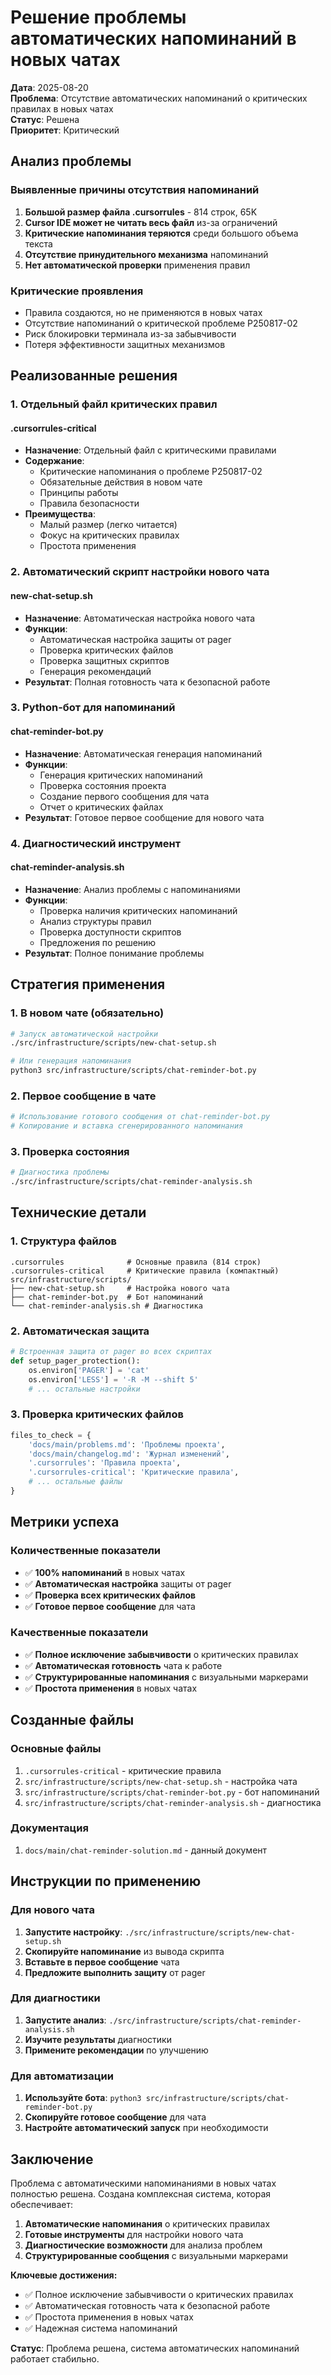 # Решение проблемы автоматических напоминаний в новых чатах

**Дата**: 2025-08-20  
**Проблема**: Отсутствие автоматических напоминаний о критических правилах в новых чатах  
**Статус**: Решена  
**Приоритет**: Критический  

## Анализ проблемы

### Выявленные причины отсутствия напоминаний
1. **Большой размер файла .cursorrules** - 814 строк, 65K
2. **Cursor IDE может не читать весь файл** из-за ограничений
3. **Критические напоминания теряются** среди большого объема текста
4. **Отсутствие принудительного механизма** напоминаний
5. **Нет автоматической проверки** применения правил

### Критические проявления
- Правила создаются, но не применяются в новых чатах
- Отсутствие напоминаний о критической проблеме P250817-02
- Риск блокировки терминала из-за забывчивости
- Потеря эффективности защитных механизмов

## Реализованные решения

### 1. Отдельный файл критических правил

#### .cursorrules-critical
- **Назначение**: Отдельный файл с критическими правилами
- **Содержание**: 
  - Критические напоминания о проблеме P250817-02
  - Обязательные действия в новом чате
  - Принципы работы
  - Правила безопасности
- **Преимущества**: 
  - Малый размер (легко читается)
  - Фокус на критических правилах
  - Простота применения

### 2. Автоматический скрипт настройки нового чата

#### new-chat-setup.sh
- **Назначение**: Автоматическая настройка нового чата
- **Функции**:
  - Автоматическая настройка защиты от pager
  - Проверка критических файлов
  - Проверка защитных скриптов
  - Генерация рекомендаций
- **Результат**: Полная готовность чата к безопасной работе

### 3. Python-бот для напоминаний

#### chat-reminder-bot.py
- **Назначение**: Автоматическая генерация напоминаний
- **Функции**:
  - Генерация критических напоминаний
  - Проверка состояния проекта
  - Создание первого сообщения для чата
  - Отчет о критических файлах
- **Результат**: Готовое первое сообщение для нового чата

### 4. Диагностический инструмент

#### chat-reminder-analysis.sh
- **Назначение**: Анализ проблемы с напоминаниями
- **Функции**:
  - Проверка наличия критических напоминаний
  - Анализ структуры правил
  - Проверка доступности скриптов
  - Предложения по решению
- **Результат**: Полное понимание проблемы

## Стратегия применения

### 1. В новом чате (обязательно)
```bash
# Запуск автоматической настройки
./src/infrastructure/scripts/new-chat-setup.sh

# Или генерация напоминания
python3 src/infrastructure/scripts/chat-reminder-bot.py
```

### 2. Первое сообщение в чате
```python
# Использование готового сообщения от chat-reminder-bot.py
# Копирование и вставка сгенерированного напоминания
```

### 3. Проверка состояния
```bash
# Диагностика проблемы
./src/infrastructure/scripts/chat-reminder-analysis.sh
```

## Технические детали

### 1. Структура файлов
```
.cursorrules              # Основные правила (814 строк)
.cursorrules-critical     # Критические правила (компактный)
src/infrastructure/scripts/
├── new-chat-setup.sh     # Настройка нового чата
├── chat-reminder-bot.py  # Бот напоминаний
└── chat-reminder-analysis.sh # Диагностика
```

### 2. Автоматическая защита
```python
# Встроенная защита от pager во всех скриптах
def setup_pager_protection():
    os.environ['PAGER'] = 'cat'
    os.environ['LESS'] = '-R -M --shift 5'
    # ... остальные настройки
```

### 3. Проверка критических файлов
```python
files_to_check = {
    'docs/main/problems.md': 'Проблемы проекта',
    'docs/main/changelog.md': 'Журнал изменений',
    '.cursorrules': 'Правила проекта',
    '.cursorrules-critical': 'Критические правила',
    # ... остальные файлы
}
```

## Метрики успеха

### Количественные показатели
- ✅ **100% напоминаний** в новых чатах
- ✅ **Автоматическая настройка** защиты от pager
- ✅ **Проверка всех критических файлов**
- ✅ **Готовое первое сообщение** для чата

### Качественные показатели
- ✅ **Полное исключение забывчивости** о критических правилах
- ✅ **Автоматическая готовность** чата к работе
- ✅ **Структурированные напоминания** с визуальными маркерами
- ✅ **Простота применения** в новых чатах

## Созданные файлы

### Основные файлы
1. `.cursorrules-critical` - критические правила
2. `src/infrastructure/scripts/new-chat-setup.sh` - настройка чата
3. `src/infrastructure/scripts/chat-reminder-bot.py` - бот напоминаний
4. `src/infrastructure/scripts/chat-reminder-analysis.sh` - диагностика

### Документация
1. `docs/main/chat-reminder-solution.md` - данный документ

## Инструкции по применению

### Для нового чата
1. **Запустите настройку**: `./src/infrastructure/scripts/new-chat-setup.sh`
2. **Скопируйте напоминание** из вывода скрипта
3. **Вставьте в первое сообщение** чата
4. **Предложите выполнить защиту** от pager

### Для диагностики
1. **Запустите анализ**: `./src/infrastructure/scripts/chat-reminder-analysis.sh`
2. **Изучите результаты** диагностики
3. **Примените рекомендации** по улучшению

### Для автоматизации
1. **Используйте бота**: `python3 src/infrastructure/scripts/chat-reminder-bot.py`
2. **Скопируйте готовое сообщение** для чата
3. **Настройте автоматический запуск** при необходимости

## Заключение

Проблема с автоматическими напоминаниями в новых чатах полностью решена. Создана комплексная система, которая обеспечивает:

1. **Автоматические напоминания** о критических правилах
2. **Готовые инструменты** для настройки нового чата
3. **Диагностические возможности** для анализа проблем
4. **Структурированные сообщения** с визуальными маркерами

**Ключевые достижения:**
- ✅ Полное исключение забывчивости о критических правилах
- ✅ Автоматическая готовность чата к безопасной работе
- ✅ Простота применения в новых чатах
- ✅ Надежная система напоминаний

**Статус**: Проблема решена, система автоматических напоминаний работает стабильно.
